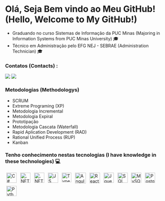 
# Olá, Seja Bem vindo ao Meu GitHub! (Hello, Welcome to My GitHub!) 

 <ul>
    <li> Graduando no curso  Sistemas de Informação da PUC Minas (Majoring in Information Systems from PUC Minas University) 🎓</li>
    <li> Técnico em Administração pelo EFG NEJ - SEBRAE  (Administration Technician) 🎓 </li>
 </ul>

 
### Contatos (Contacts) :

<div>
<a href = "mailto:contato@cesarh.oncala"><img src="https://img.shields.io/badge/Gmail-D14836?style=for-the-badge&logo=gmail&logoColor=white" target="_blank"></a>
<a href="https://www.linkedin.com/in/cesaroncala" target="_blank"><img src="https://img.shields.io/badge/-LinkedIn-%230077B5?style=for-the-badge&logo=linkedin&logoColor=white" target="_blank"></a>   
</div>

  
   ### Metodologias (Methodologys)
   - SCRUM
   - Extreme Programing (XP)
   - Metodologia Incremental
   - Metodologia Expiral
   - Prototipação
   - Metodologia Cascata (Waterfall)
   - Rapid Aplication Development (RAD)
   - Rational Unified Process (RUP)
   - Kanban
  

 ### Tenho conhecimento nestas tecnologias (I have knowledge in these technologies) 💻
<p> 
 

<img src="https://cdn.worldvectorlogo.com/logos/c--4.svg" alt="C#" height="33" style="vertical-align:top; margin:4px"> 
 
 <img src="https://cdn.worldvectorlogo.com/logos/dot-net-core-7.svg" alt=".NET" height="33" style="vertical-align:top; margin:4px"> 

  <img src="https://cdn.worldvectorlogo.com/logos/netframework-1.svg" alt=".NET" height="33" style="vertical-align:top; margin:4px"> 
 
<img src="https://cdn.worldvectorlogo.com/logos/logo-javascript.svg" alt="JS" height="33" style="vertical-align:top; margin:4px;">
  
<img src="https://cdn.worldvectorlogo.com/logos/typescript.svg" alt="Typescript" height="31" style="vertical-align:top; margin:4px;">   

   <img src="https://icons-for-free.com/iconfiles/png/512/vscode+icons+type+angular-1324451232424045372.png" alt="Angular" height="35" style="vertical-align:top; margin:4px">
 
 <img src="https://cdn.worldvectorlogo.com/logos/react-native-1.svg" alt="React Native" height="34" style="vertical-align:top; margin:4px;">   
 
 <img src="https://cdn.worldvectorlogo.com/logos/jquery-4.svg" alt="Jquery" height="33" style="vertical-align:top; margin:4px">
       
 
 <img src="https://img.favpng.com/25/1/22/microsoft-sql-server-database-microsoft-corporation-application-software-png-favpng-vTJVuHCzMsyVhv07AjTXMqwh7.jpg" alt="SQL Server" height="33" style="vertical-align:top; margin:4px;">
 
  <img src="https://cdn.worldvectorlogo.com/logos/mysql-6.svg" alt="MySQL" height="33" style="vertical-align:top; margin:4px;">


 <img src="https://cdn.worldvectorlogo.com/logos/postgresql.svg" alt="Postgree" height="33" style="vertical-align:top; margin:4px;">

 
   <img src="https://cdn4.iconfinder.com/data/icons/logos-and-brands/512/267_Python_logo-512.png" alt="Python" height="33" style="vertical-align:top; margin:4px">
 


  </p>


  


